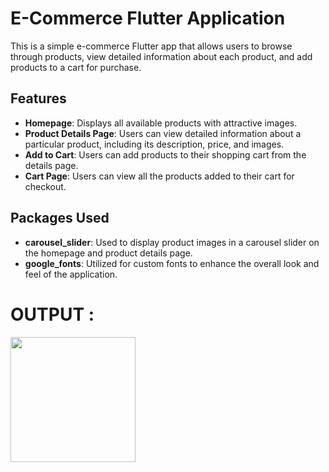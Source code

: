 # E-Commerce Flutter Application

This is a simple e-commerce Flutter app that allows users to browse through products, view detailed information about each product, and add products to a cart for purchase.

## Features

- **Homepage**: Displays all available products with attractive images.
- **Product Details Page**: Users can view detailed information about a particular product, including its description, price, and images.
- **Add to Cart**: Users can add products to their shopping cart from the details page.
- **Cart Page**: Users can view all the products added to their cart for checkout.

## Packages Used

- **carousel_slider**: Used to display product images in a carousel slider on the homepage and product details page.
- **google_fonts**: Utilized for custom fonts to enhance the overall look and feel of the application.

# OUTPUT : 
<img src = "https://github.com/user-attachments/assets/55321b70-ad05-4ba4-90ba-a8d48b369599" width = "200">

